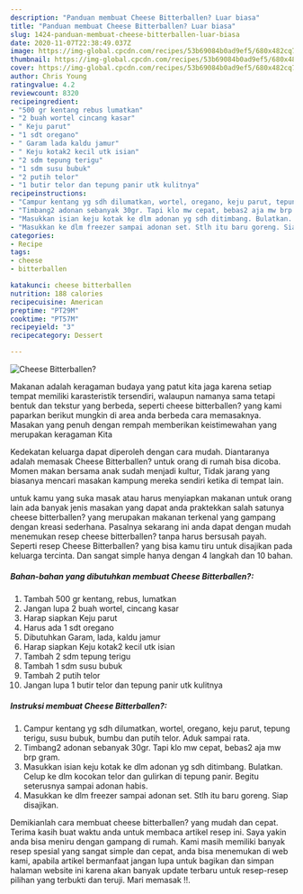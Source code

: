 ```yaml
---
description: "Panduan membuat Cheese Bitterballen? Luar biasa"
title: "Panduan membuat Cheese Bitterballen? Luar biasa"
slug: 1424-panduan-membuat-cheese-bitterballen-luar-biasa
date: 2020-11-07T22:38:49.037Z
image: https://img-global.cpcdn.com/recipes/53b69084b0ad9ef5/680x482cq70/cheese-bitterballen-foto-resep-utama.jpg
thumbnail: https://img-global.cpcdn.com/recipes/53b69084b0ad9ef5/680x482cq70/cheese-bitterballen-foto-resep-utama.jpg
cover: https://img-global.cpcdn.com/recipes/53b69084b0ad9ef5/680x482cq70/cheese-bitterballen-foto-resep-utama.jpg
author: Chris Young
ratingvalue: 4.2
reviewcount: 8320
recipeingredient:
- "500 gr kentang rebus lumatkan"
- "2 buah wortel cincang kasar"
- " Keju parut"
- "1 sdt oregano"
- " Garam lada kaldu jamur"
- " Keju kotak2 kecil utk isian"
- "2 sdm tepung terigu"
- "1 sdm susu bubuk"
- "2 putih telor"
- "1 butir telor dan tepung panir utk kulitnya"
recipeinstructions:
- "Campur kentang yg sdh dilumatkan, wortel, oregano, keju parut, tepung terigu, susu bubuk, bumbu dan putih telor. Aduk sampai rata."
- "Timbang2 adonan sebanyak 30gr. Tapi klo mw cepat, bebas2 aja mw brp gram."
- "Masukkan isian keju kotak ke dlm adonan yg sdh ditimbang. Bulatkan. Celup ke dlm kocokan telor dan gulirkan di tepung panir. Begitu seterusnya sampai adonan habis."
- "Masukkan ke dlm freezer sampai adonan set. Stlh itu baru goreng. Siap disajikan."
categories:
- Recipe
tags:
- cheese
- bitterballen

katakunci: cheese bitterballen 
nutrition: 188 calories
recipecuisine: American
preptime: "PT29M"
cooktime: "PT57M"
recipeyield: "3"
recipecategory: Dessert

---
```



![Cheese Bitterballen?](https://img-global.cpcdn.com/recipes/53b69084b0ad9ef5/680x482cq70/cheese-bitterballen-foto-resep-utama.jpg)

Makanan adalah keragaman budaya yang patut kita jaga karena setiap tempat memiliki karasteristik tersendiri, walaupun namanya sama tetapi bentuk dan tekstur yang berbeda, seperti cheese bitterballen? yang kami paparkan berikut mungkin di area anda berbeda cara memasaknya. Masakan yang penuh dengan rempah memberikan keistimewahan yang merupakan keragaman Kita

Kedekatan keluarga dapat diperoleh dengan cara mudah. Diantaranya adalah memasak Cheese Bitterballen? untuk orang di rumah bisa dicoba. Momen makan bersama anak sudah menjadi kultur, Tidak jarang yang biasanya mencari masakan kampung mereka sendiri ketika di tempat lain.



untuk kamu yang suka masak atau harus menyiapkan makanan untuk orang lain ada banyak jenis masakan yang dapat anda praktekkan salah satunya cheese bitterballen? yang merupakan makanan terkenal yang gampang dengan kreasi sederhana. Pasalnya sekarang ini anda dapat dengan mudah menemukan resep cheese bitterballen? tanpa harus bersusah payah.
Seperti resep Cheese Bitterballen? yang bisa kamu tiru untuk disajikan pada keluarga tercinta. Dan sangat simple hanya dengan 4 langkah dan 10 bahan.


<!--inarticleads1-->

##### Bahan-bahan yang dibutuhkan membuat Cheese Bitterballen?:

1. Tambah 500 gr kentang, rebus, lumatkan
1. Jangan lupa 2 buah wortel, cincang kasar
1. Harap siapkan  Keju parut
1. Harus ada 1 sdt oregano
1. Dibutuhkan  Garam, lada, kaldu jamur
1. Harap siapkan  Keju kotak2 kecil utk isian
1. Tambah 2 sdm tepung terigu
1. Tambah 1 sdm susu bubuk
1. Tambah 2 putih telor
1. Jangan lupa 1 butir telor dan tepung panir utk kulitnya




<!--inarticleads2-->

##### Instruksi membuat  Cheese Bitterballen?:

1. Campur kentang yg sdh dilumatkan, wortel, oregano, keju parut, tepung terigu, susu bubuk, bumbu dan putih telor. Aduk sampai rata.
1. Timbang2 adonan sebanyak 30gr. Tapi klo mw cepat, bebas2 aja mw brp gram.
1. Masukkan isian keju kotak ke dlm adonan yg sdh ditimbang. Bulatkan. Celup ke dlm kocokan telor dan gulirkan di tepung panir. Begitu seterusnya sampai adonan habis.
1. Masukkan ke dlm freezer sampai adonan set. Stlh itu baru goreng. Siap disajikan.




Demikianlah cara membuat cheese bitterballen? yang mudah dan cepat. Terima kasih buat waktu anda untuk membaca artikel resep ini. Saya yakin anda bisa meniru dengan gampang di rumah. Kami masih memiliki banyak resep spesial yang sangat simple dan cepat, anda bisa menemukan di web kami, apabila artikel bermanfaat jangan lupa untuk bagikan dan simpan halaman website ini karena akan banyak update terbaru untuk resep-resep pilihan yang terbukti dan teruji. Mari memasak !!. 
